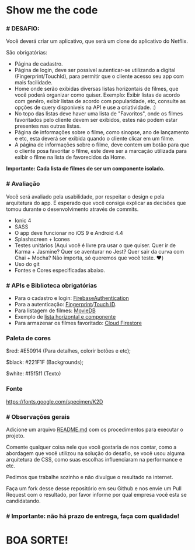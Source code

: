 # Show me the code

### # DESAFIO:

Você deverá criar um aplicativo, que será um clone do aplicativo do Netflix. 

São obrigatórias:
 * Página de cadastro.
 * Página de login, deve ser possivel autenticar-se utilizando a digital (Fingerprint/TouchId), para permitir que o cliente acesso seu app com mais facilidade.
 * Home onde serão exibidas diversas listas horizontais de filmes, que você poderá organizar como quiser. 
    Exemplo: Exibir listas de acordo com genêro, exibir listas de acordo com popularidade, etc, consulte as opções de query disponiveis na API e use a criatividade. :)
 * No topo das listas deve haver uma lista de "Favoritos", onde os filmes favoritados pelo cliente devem ser exibidos, estes não podem estar presentes nas outras listas.
 * Página de informações sobre o filme, como sinopse, ano de lançamento e etc, esta deverá ser exibida quando o cliente clicar em um filme.
 * A página de informações sobre o filme, deve contem um botão para que o cliente posa favoritar o filme, este deve ser a marcação utilizada para exibir o filme na lista de favorecidos da Home.
 
 **Importante: Cada lista de filmes de ser um componente isolado.**

### # Avaliação

Você será avaliado pela usabilidade, por respeitar o design e pela arquitetura do app. É esperado que você consiga explicar as decisões que tomou durante o desenvolvimento através de commits.

* Ionic 4
* SASS
* O app deve funcionar no iOS 9 e Android 4.4
* Splashscreen + Icones
* Testes unitários (Aqui você é livre pra usar o que quiser. Quer ir de Karma + Jasmine? Quer se aventurar no Jest? Quer sair da curva com Chai + Mocha? Não importa, só queremos que você teste. :heart:)
* Uso do git
* Fontes e Cores especificadas abaixo.

### # APIs e Biblioteca obrigatórias

* Para o cadastro e login: [FirebaseAuthentication](https://firebase.google.com/docs/auth/?hl=pt-br)
* Para a autenticação: [Fingerprint](https://ionicframework.com/docs/native/fingerprint-aio/)/[Touch ID](https://ionicframework.com/docs/native/touch-id/).
* Para listagem de filmes: [MovieDB](https://developers.themoviedb.org/3/getting-started/introduction)
* Exemplo de [lista horizontal e componente](https://www.imageupload.co.uk/images/2018/10/09/F28459C8-3212-472D-86D4-1616734C84AE.png)
* Para armazenar os filmes favoritado: [Cloud Firestore](https://firebase.google.com/docs/firestore/?hl=pt-br)

### Paleta de cores

$red: #E50914 (Para detalhes, colorir botões e etc);

$black: #221F1F (Backgrounds);

$white: #f5f5f1 (Texto)

### Fonte

https://fonts.google.com/specimen/K2D

### # Observações gerais

Adicione um arquivo [README.md](http://README.md) com os procedimentos para executar o projeto.

Comente qualquer coisa nele que você gostaria de nos contar, como a abordagem que você utilizou na solução do desafio, se você usou alguma arquitetura de CSS, como suas escolhas influenciaram na performance e etc.

Pedimos que trabalhe sozinho e não divulgue o resultado na internet.

Faça um fork desse desse repositório em seu Github e nos envie um Pull Request com o resultado, por favor informe por qual empresa você esta se candidatando.

### # Importante: não há prazo de entrega, faça com qualidade!

# BOA SORTE!

